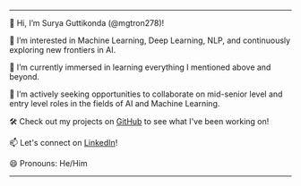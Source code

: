 

---

👋 Hi, I’m Surya Guttikonda (@mgtron278)!

👀 I’m interested in Machine Learning, Deep Learning, NLP, and continuously exploring new frontiers in AI.

🌱 I’m currently immersed in learning everything I mentioned above and beyond.

💼 I’m actively seeking opportunities to collaborate on mid-senior level and entry level roles in the fields of AI and Machine Learning.

🛠️ Check out my projects on [GitHub](https://github.com/mgtron278) to see what I've been working on!

📫 Let's connect on [LinkedIn](https://www.linkedin.com/in/surya-guttikonda/)!

😄 Pronouns: He/Him

---



<!---
mgtron278/mgtron278 is a ✨ special ✨ repository because its `README.md` (this file) appears on your GitHub profile.
You can click the Preview link to take a look at your changes.
--->
